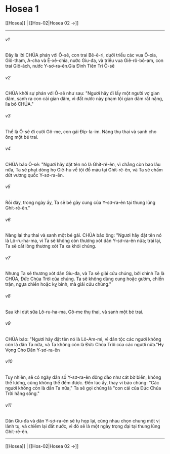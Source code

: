 # Hosea 1

[[Hosea]] | [[Hos-02|Hosea 02 →]]
***



###### v1 
Đây là lời CHÚA phán với Ô-sê, con trai Bê-ê-ri, dưới triều các vua Ô-xia, Giô-tham, A-cha và Ê-xê-chia, nước Giu-đa, và triều vua Giê-rô-bô-am, con trai Giô-ách, nước Y-sơ-ra-ên.Gia Đình Tiên Tri Ô-sê 

###### v2 
CHÚA khởi sự phán với Ô-sê như sau: "Ngươi hãy đi lấy một người vợ gian dâm, sanh ra con cái gian dâm, vì đất nước này phạm tội gian dâm rất nặng, lìa bỏ CHÚA." 

###### v3 
Thế là Ô-sê đi cưới Gô-me, con gái Đíp-la-im. Nàng thụ thai và sanh cho ông một bé trai. 

###### v4 
CHÚA bảo Ô-sê: "Ngươi hãy đặt tên nó là Ghít-rê-ên, vì chẳng còn bao lâu nữa, Ta sẽ phạt dòng họ Giê-hu về tội đổ máu tại Ghít-rê-ên, và Ta sẽ chấm dứt vương quốc Y-sơ-ra-ên. 

###### v5 
Rồi đây, trong ngày ấy, Ta sẽ bẻ gãy cung của Y-sơ-ra-ên tại thung lũng Ghít-rê-ên." 

###### v6 
Nàng lại thụ thai và sanh một bé gái. CHÚA bảo ông: "Ngươi hãy đặt tên nó là Lô-ru-ha-ma, vì Ta sẽ không còn thương xót dân Y-sơ-ra-ên nữa; trái lại, Ta sẽ cất lòng thương xót Ta xa khỏi chúng. 

###### v7 
Nhưng Ta sẽ thương xót dân Giu-đa, và Ta sẽ giải cứu chúng, bởi chính Ta là CHÚA, Đức Chúa Trời của chúng. Ta sẽ không dùng cung hoặc gươm, chiến trận, ngựa chiến hoặc kỵ binh, mà giải cứu chúng." 

###### v8 
Sau khi dứt sữa Lô-ru-ha-ma, Gô-me thụ thai, và sanh một bé trai. 

###### v9 
CHÚA bảo: "Ngươi hãy đặt tên nó là Lô-Am-mi, vì dân tộc các ngươi không còn là dân Ta nữa, và Ta không còn là Đức Chúa Trời của các ngươi nữa."Hy Vọng Cho Dân Y-sơ-ra-ên 

###### v10 
Tuy nhiên, sẽ có ngày dân số Y-sơ-ra-ên đông đảo như cát bờ biển, không thể lường, cũng không thể đếm được. Đến lúc ấy, thay vì bảo chúng: "Các ngươi không còn là dân Ta nữa," Ta sẽ gọi chúng là "con cái của Đức Chúa Trời hằng sống." 

###### v11 
Dân Giu-đa và dân Y-sơ-ra-ên sẽ tụ họp lại, cùng nhau chọn chung một vị lãnh tụ, và chiếm lại đất nước, vì đó sẽ là một ngày trọng đại tại thung lũng Ghít-rê-ên.

***
[[Hosea]] | [[Hos-02|Hosea 02 →]]
